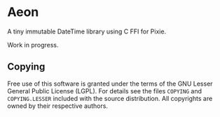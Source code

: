 # Aeon

A tiny immutable DateTime library using C FFI for Pixie.

Work in progress.

<!-- ## Installation -->

<!-- With [dust](https://github.com/pixie-lang/dust), add the following to -->
<!-- your project.edn `:dependencies`: -->

<!-- ```clojure -->
<!-- [qbits/aeon "0.1.1-alpha"] -->
<!-- ``` -->

## Copying

Free use of this software is granted under the terms of the GNU Lesser
General Public License (LGPL). For details see the files `COPYING` and
`COPYING.LESSER` included with the source distribution. All copyrights
are owned by their respective authors.
